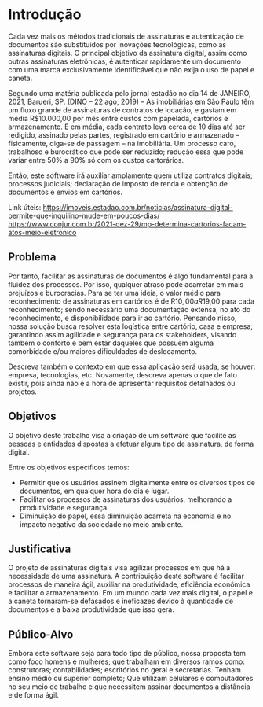 # Introdução

Cada vez mais os métodos tradicionais de assinaturas e autenticação de documentos são substituídos por inovações tecnológicas, como as assinaturas digitais. O principal objetivo da assinatura digital, assim como outras assinaturas eletrônicas, é autenticar rapidamente um documento com uma marca exclusivamente identificável que não exija o uso de papel e caneta.

Segundo uma matéria publicada pelo jornal estadão no dia 14 de JANEIRO, 2021, Barueri, SP. (DINO – 22 ago, 2019) – As imobiliárias em São Paulo têm um fluxo grande de assinaturas de contratos de locação, e gastam  em média R$10.000,00 por mês entre custos com papelada, cartórios e armazenamento. E em média, cada contrato leva cerca de 10 dias até ser redigido, assinado pelas partes, registrado em cartório e armazenado – fisicamente, diga-se de passagem – na imobiliária. Um processo caro, trabalhoso e burocrático que pode ser reduzido; redução essa que pode variar entre 50% a 90% só com os custos cartorários.


Então, este software irá auxiliar amplamente quem utiliza contratos digitais; processos judiciais; declaração de imposto de renda e obtenção de documentos e envios em cartórios. 

Link úteis: 
https://imoveis.estadao.com.br/noticias/assinatura-digital-permite-que-inquilino-mude-em-poucos-dias/
https://www.conjur.com.br/2021-dez-29/mp-determina-cartorios-facam-atos-meio-eletronico

## Problema

Por tanto, facilitar as assinaturas de documentos é algo fundamental para a fluidez dos processos. Por isso, qualquer atraso pode acarretar em mais  prejuízos e burocracias.  Para se ter uma ideia, o valor médio para  reconhecimento de assinaturas em cartórios é de R$10,00 a R$19,00 para cada reconhecimento; sendo necessário uma documentação extensa, no ato do reconhecimento, e disponibilidade para ir ao cartório. Pensando nisso, nossa solução busca resolver esta logística entre cartório, casa e empresa; garantindo assim agilidade e segurança para os stakeholders, visando também o conforto e bem estar daqueles que possuem alguma comorbidade e/ou maiores dificuldades de deslocamento.

Descreva também o contexto em que essa aplicação será usada, se  houver: empresa, tecnologias, etc. Novamente, descreva apenas o que de  fato existir, pois ainda não é a hora de apresentar requisitos  detalhados ou projetos.



## Objetivos

O objetivo deste trabalho visa a criação de um software que facilite as pessoas e entidades dispostas a efetuar algum tipo de assinatura, de forma digital.

Entre os objetivos específicos temos:

* Permitir que os usuários assinem digitalmente entre os diversos tipos de documentos, em qualquer hora do dia e lugar.
* Facilitar os processos de assinaturas dos usuários, melhorando a produtividade e segurança.
* Diminuição do papel, essa diminuição acarreta na economia e no impacto negativo da sociedade no meio ambiente.



## Justificativa

O projeto de assinaturas digitais visa agilizar processos em que há a necessidade de uma assinatura. A contribuição deste software é facilitar  processos de maneira ágil, auxiliar na produtividade, eficiência econômica e facilitar o armazenamento. Em um mundo cada vez mais digital, o papel e a caneta tornaram-se defasados e ineficazes devido à quantidade de documentos e a baixa produtividade que isso gera.  



## Público-Alvo

Embora este software seja para todo tipo de público, nossa proposta tem como foco homens e mulheres; que trabalham em diversos ramos como: construtoras; contabilidades; escritórios no geral e secretarias. Tenham ensino médio ou superior completo; Que utilizam celulares e computadores no seu meio de trabalho e que necessitem assinar documentos a distância e de forma ágil. 



